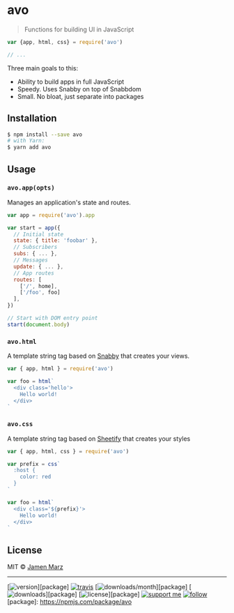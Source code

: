 
# avo

> Functions for building UI in JavaScript

```js
var {app, html, css} = require('avo')

// ...
```

Three main goals to this:

 - Ability to build apps in full JavaScript
 - Speedy. Uses Snabby on top of Snabbdom
 - Small.  No bloat, just separate into packages

## Installation

```sh
$ npm install --save avo
# with Yarn:
$ yarn add avo
```

## Usage

### `avo.app(opts)`

Manages an application's state and routes.



```js
var app = require('avo').app

var start = app({
  // Initial state
  state: { title: 'foobar' },
  // Subscribers
  subs: { ... },
  // Messages
  update: { ... },
  // App routes
  routes: [
    ['/', home],
    ['/foo', foo]
  ],
})

// Start with DOM entry point
start(document.body)
```

### `avo.html`

A template string tag based on [Snabby](https://github.com/jamen/snabby) that creates your views.

```js
var { app, html } = require('avo')

var foo = html`
  <div class='hello'>
    Hello world!
  </div>
`
```

### `avo.css`

A template string tag based on [Sheetify](https://github.com/stackcss/sheetify) that creates your styles

```js
var { app, html, css } = require('avo')

var prefix = css`
  :host {
    color: red
  }
`

var foo = html`
  <div class='${prefix}'>
    Hello world!
  </div>
`
```

## License

MIT © [Jamen Marz](https://git.io/jamen)

---

[![version](https://img.shields.io/npm/v/avo.svg?style=flat-square)][package] [![travis](https://img.shields.io/travis/avo/jamen.svg?style=flat-square)](https://travis-ci.org/avo/jamen) [![downloads/month](https://img.shields.io/npm/dm/avo.svg?style=flat-square)][package] [![downloads](https://img.shields.io/npm/dt/avo.svg?style=flat-square)][package] [![license](https://img.shields.io/npm/l/avo.svg?style=flat-square)][package] [![support me](https://img.shields.io/badge/support%20me-paypal-green.svg?style=flat-square)](https://www.paypal.me/jamenmarz/5usd) [![follow](https://img.shields.io/github/followers/jamen.svg?style=social&label=Follow)](https://github.com/jamen)
[package]: https://npmjs.com/package/avo
